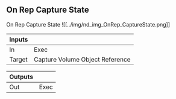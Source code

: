 ## On Rep Capture State
On Rep Capture State
![[../img/nd_img_OnRep_CaptureState.png]]

|Inputs||
|--|--|
| In | Exec |
| Target | Capture Volume Object Reference |

|Outputs||
|--|--|
| Out | Exec |
